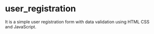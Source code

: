 # user_registration
It is a simple user registration form with data validation using HTML CSS and JavaScript.
